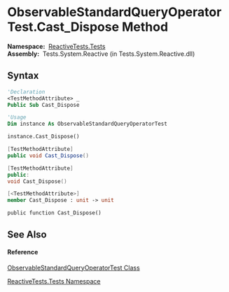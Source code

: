 # ObservableStandardQueryOperatorTest.Cast\_Dispose Method

**Namespace:**  [ReactiveTests.Tests](ReactiveTests.Tests\ReactiveTests.Tests.md)  
**Assembly:**  Tests.System.Reactive (in Tests.System.Reactive.dll)

## Syntax

```vb
'Declaration
<TestMethodAttribute> _
Public Sub Cast_Dispose
```

```vb
'Usage
Dim instance As ObservableStandardQueryOperatorTest

instance.Cast_Dispose()
```

```csharp
[TestMethodAttribute]
public void Cast_Dispose()
```

```c++
[TestMethodAttribute]
public:
void Cast_Dispose()
```

```fsharp
[<TestMethodAttribute>]
member Cast_Dispose : unit -> unit 
```

```jscript
public function Cast_Dispose()
```

## See Also

#### Reference

[ObservableStandardQueryOperatorTest Class](ObservableStandardQueryOperatorTest\ObservableStandardQueryOperatorTest.md)

[ReactiveTests.Tests Namespace](ReactiveTests.Tests\ReactiveTests.Tests.md)




